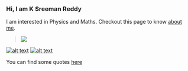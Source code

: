 ### Hi, I am **K Sreeman Reddy**
I am interested in Physics and Maths. Checkout this page to know [about me](http://iamsreeman.github.io/about).

> <img src="https://render.githubusercontent.com/render/math?math=G_{\mu\nu}%2B\Lambda g_{\mu\nu}=\dfrac{8\pi G}{c^4}T_{\mu\nu}">

<!-- display the social media buttons in your README -->

[![alt text][1.1]][1]
[![alt text][2.1]][2]

<!-- links to social media icons -->
<!-- no need to change these -->

<!-- icons with padding -->

[1.1]: http://i.imgur.com/P3YfQoD.png (facebook icon with padding)
[2.1]: http://i.imgur.com/tXSoThF.png (twitter icon with padding)

<!-- icons without padding -->

[1.2]: http://i.imgur.com/fep1WsG.png (facebook icon without padding)
[2.2]: http://i.imgur.com/wWzX9uB.png (twitter icon without padding)



<!-- links to your social media accounts -->
<!-- update these accordingly -->

[1]: http://www.facebook.com/iamsreeman
[2]: http://www.twitter.com/iamsreeman
[3]: mailto:sreemanmohanreddy@gmail.com



You can find some quotes [here](http://iamsreeman.github.io/quotes)
